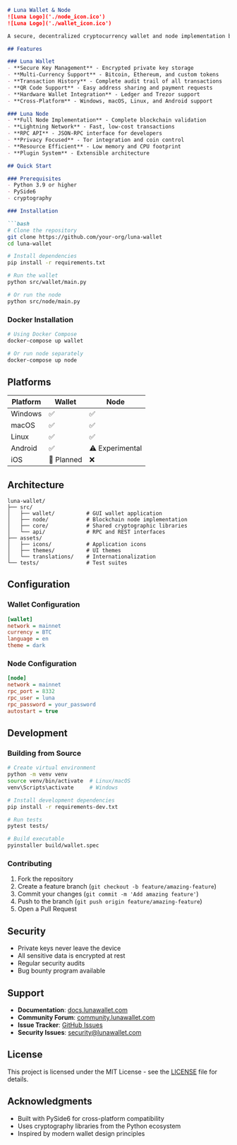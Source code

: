 ```markdown
# Luna Wallet & Node
![Luna Logo]('./node_icon.ico')
![Luna Logo]('./wallet_icon.ico')

A secure, decentralized cryptocurrency wallet and node implementation built with PySide6.

## Features

### Luna Wallet
- **Secure Key Management** - Encrypted private key storage
- **Multi-Currency Support** - Bitcoin, Ethereum, and custom tokens
- **Transaction History** - Complete audit trail of all transactions
- **QR Code Support** - Easy address sharing and payment requests
- **Hardware Wallet Integration** - Ledger and Trezor support
- **Cross-Platform** - Windows, macOS, Linux, and Android support

### Luna Node
- **Full Node Implementation** - Complete blockchain validation
- **Lightning Network** - Fast, low-cost transactions
- **RPC API** - JSON-RPC interface for developers
- **Privacy Focused** - Tor integration and coin control
- **Resource Efficient** - Low memory and CPU footprint
- **Plugin System** - Extensible architecture

## Quick Start

### Prerequisites
- Python 3.9 or higher
- PySide6
- cryptography

### Installation

```bash
# Clone the repository
git clone https://github.com/your-org/luna-wallet
cd luna-wallet

# Install dependencies
pip install -r requirements.txt

# Run the wallet
python src/wallet/main.py

# Or run the node
python src/node/main.py
```

### Docker Installation

```bash
# Using Docker Compose
docker-compose up wallet

# Or run node separately
docker-compose up node
```

## Platforms

| Platform | Wallet | Node |
|----------|--------|------|
| Windows | ✅ | ✅ |
| macOS | ✅ | ✅ |
| Linux | ✅ | ✅ |
| Android | ✅ | ⚠️ Experimental |
| iOS | 🔄 Planned | ❌ |

## Architecture

```
luna-wallet/
├── src/
│   ├── wallet/          # GUI wallet application
│   ├── node/            # Blockchain node implementation
│   ├── core/            # Shared cryptographic libraries
│   └── api/             # RPC and REST interfaces
├── assets/
│   ├── icons/           # Application icons
│   ├── themes/          # UI themes
│   └── translations/    # Internationalization
└── tests/               # Test suites
```

## Configuration

### Wallet Configuration
```ini
[wallet]
network = mainnet
currency = BTC
language = en
theme = dark
```

### Node Configuration
```ini
[node]
network = mainnet
rpc_port = 8332
rpc_user = luna
rpc_password = your_password
autostart = true
```

## Development

### Building from Source

```bash
# Create virtual environment
python -m venv venv
source venv/bin/activate  # Linux/macOS
venv\Scripts\activate     # Windows

# Install development dependencies
pip install -r requirements-dev.txt

# Run tests
pytest tests/

# Build executable
pyinstaller build/wallet.spec
```

### Contributing

1. Fork the repository
2. Create a feature branch (`git checkout -b feature/amazing-feature`)
3. Commit your changes (`git commit -m 'Add amazing feature'`)
4. Push to the branch (`git push origin feature/amazing-feature`)
5. Open a Pull Request

## Security

- Private keys never leave the device
- All sensitive data is encrypted at rest
- Regular security audits
- Bug bounty program available

## Support

- **Documentation**: [docs.lunawallet.com](https://docs.lunawallet.com)
- **Community Forum**: [community.lunawallet.com](https://community.lunawallet.com)
- **Issue Tracker**: [GitHub Issues](https://github.com/your-org/luna-wallet/issues)
- **Security Issues**: security@lunawallet.com

## License

This project is licensed under the MIT License - see the [LICENSE](LICENSE) file for details.

## Acknowledgments

- Built with PySide6 for cross-platform compatibility
- Uses cryptography libraries from the Python ecosystem
- Inspired by modern wallet design principles
```




